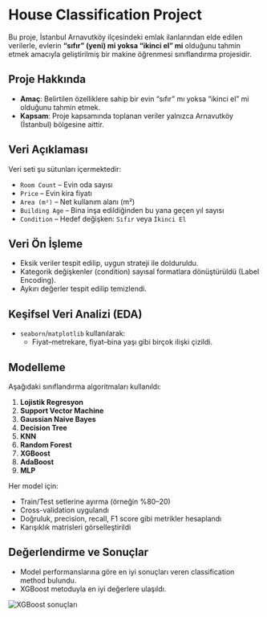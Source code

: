 # House Classification Project

Bu proje, İstanbul Arnavutköy ilçesindeki emlak ilanlarından elde edilen verilerle, evlerin **“sıfır” (yeni) mi yoksa “ikinci el” mi** olduğunu tahmin etmek amacıyla geliştirilmiş bir makine öğrenmesi sınıflandırma projesidir.

## Proje Hakkında 

- **Amaç**: Belirtilen özelliklere sahip bir evin “sıfır” mı yoksa “ikinci el” mi olduğunu tahmin etmek.  
- **Kapsam**: Proje kapsamında toplanan veriler yalnızca Arnavutköy (İstanbul) bölgesine aittir.

## Veri Açıklaması

Veri seti şu sütunları içermektedir:

- `Room Count` – Evin oda sayısı  
- `Price` – Evin kira fiyatı   
- `Area (m²)` – Net kullanım alanı (m²)    
- `Building Age` – Bina inşa edildiğinden bu yana geçen yıl sayısı  
- `Condition` – Hedef değişken: `Sıfır` veya `İkinci El`

## Veri Ön İşleme 

- Eksik veriler tespit edilip, uygun strateji ile dolduruldu. 
- Kategorik değişkenler (condition) sayısal formatlara dönüştürüldü (Label Encoding).  
- Aykırı değerler tespit edilip temizlendi.

## Keşifsel Veri Analizi (EDA) 

- `seaborn`/`matplotlib` kullanılarak:
  - Fiyat–metrekare, fiyat–bina yaşı gibi birçok ilişki çizildi.

## Modelleme

Aşağıdaki sınıflandırma algoritmaları kullanıldı:

1. **Lojistik Regresyon**  
2. **Support Vector Machine**  
3. **Gaussian Naive Bayes**  
4. **Decision Tree**  
5. **KNN**
6. **Random Forest**
7. **XGBoost**
8. **AdaBoost**
9. **MLP**

Her model için:
- Train/Test setlerine ayırma (örneğin %80–20)
- Cross-validation uygulandı 
- Doğruluk, precision, recall, F1 score gibi metrikler hesaplandı
- Karışıklık matrisleri görselleştirildi

## Değerlendirme ve Sonuçlar 

- Model performanslarına göre en iyi sonuçları veren classification method bulundu. 
- XGBoost metoduyla en iyi değerlere ulaşıldı. 

![XGBoost sonuçları](https://i.imgur.com/o4tmJlq.jpeg)
